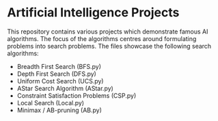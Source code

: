 # Artificial Intelligence Projects

This repository contains various projects which demonstrate famous AI algorithms. 
The focus of the algorithms centres around formulating problems into search problems. The files showcase the following search algorithms:
- Breadth First Search (BFS.py)
- Depth First Search (DFS.py)
- Uniform Cost Search (UCS.py)
- AStar Search Algorithm (AStar.py)
- Constraint Satisfaction Problems (CSP.py)
- Local Search (Local.py)
- Minimax / AB-pruning (AB.py)
